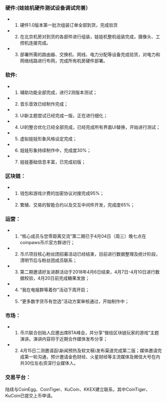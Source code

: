 ### 硬件:(娃娃机硬件测试设备调试完善） 
* 1. 硬件1.0版本第一批次组装订单全部到货，完成验货
* 2. 在北京机房对到货的各部件进行组装，娃娃机整机组装完成，摄像头、工控机连接完成。
* 3. 部署所需的路由器、交换机、网线、电力分配等设备完成验货，对电力和网络线路进行布网，完成所有机房硬件部署。

### 软件:
* 1. 辅助功能全部完成，进行2测版本测试；
* 2. 音乐音效已经制作完成；
* 3. UI新主题尝试已经完成一版，正在进行细化；
* 4. UI的整合优化已经全部完成，已经完成所有界面UI替换，开始进行测试；
* 5. 虚拟娃娃形象风格设定完成；
* 6. 娃娃形象持续制作中，完成度30%；
* 7. 娃娃基础信息丰富，已完成初版；

### 区块链： 
* 1. 钱包和游戏计费的加密协议对接完成95%；
* 2. 繁殖、交易的智能合约以及交互中间件开发，完成度65%；

### 运营：
* 1.	“核心成员与您零距离交流”第二期已于4月04日（周三）晚七点在coinpaws币爪官方群进行；
* 2.	币爪项目核心粉丝团招募活动已经结束，目前进行数据整理及统计阶段，清明节后与粉丝团成员联系；
* 3.	第二期邀请好友进群活动于2018年4月6日结束，4月7日-4月10日进行数据校验，4月20日前完成糖果发放；
* 4.	“我在电报群等着你”活动下周开启；
* 5.	“更多数字货币有您选”活动方案审核通过，开始制作中；

### 市场：
* 1.	币爪联合创始人应邀出席BTA峰会，并分享“做给区块链玩家的游戏”主题演讲。演讲内容将于近期合作媒体发布分享；
* 2.	4月15日二测邀请函\新闻预热及软文稿\发布渠道完成第二版；媒体邀请完成第一轮沟通，预计邀请金色财经、火星财经等主流媒体及微信大号在内共30位左右资深行业媒体人。

### 交易平台：
陆续与CoinEgg、CoinTiger、KuCoin、KKEX建立联系，其中CoinTiger、KuCoin已提交上币申请。
